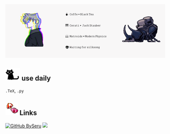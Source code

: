 <div align="center">
<img src="https://github.com/BySeru/BySeru/blob/main/BySeru/A%20Header%20By%20Seru.gif"/>
</div>

## <img height="40" src="https://github.com/BySeru/BySeru/blob/main/BySeru/miau.gif"/> use daily
`.TeX`, `.py`

## <img height="40" src="https://github.com/BySeru/BySeru/blob/main/BySeru/kirby.gif"/> Links
[![GitHub BySeru](https://img.shields.io/github/followers/BySeru?style=social)](https://github.com/BySeru)
[![](https://img.shields.io/twitch/status/by_seru?style=social)](https://www.twitch.tv/by_seru)
